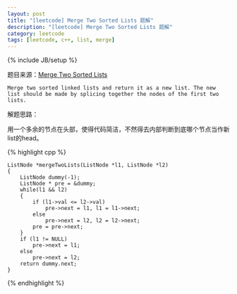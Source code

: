```yaml
---
layout: post
title: "[leetcode] Merge Two Sorted Lists 题解"
description: "[leetcode] Merge Two Sorted Lists 题解"
category: leetcode 
tags: [leetcode, c++, list, merge]
---
```

{% include JB/setup %}


题目来源：[Merge Two Sorted Lists](https://oj.leetcode.com/problems/merge-two-sorted-lists/)

>
	Merge two sorted linked lists and return it as a new list. The new list should be made by splicing together the nodes of the first two lists.

解题思路：

用一个多余的节点在头部，使得代码简洁，不然得去内部判断到底哪个节点当作新list的head。

{% highlight cpp %}
	
	ListNode *mergeTwoLists(ListNode *l1, ListNode *l2) 
    {
        ListNode dummy(-1);
        ListNode * pre = &dummy;
        while(l1 && l2)
        {
            if (l1->val <= l2->val)
                pre->next = l1, l1 = l1->next;
            else 
                pre->next = l2, l2 = l2->next;
            pre = pre->next;
        }
        if (l1 != NULL)
            pre->next = l1;
        else
            pre->next = l2;
        return dummy.next;
    }
{% endhighlight %}

 
